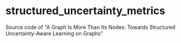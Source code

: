 # structured_uncertainty_metrics
Source code of "A Graph Is More Than Its Nodes: Towards Structured Uncertainty-Aware Learning on Graphs"
